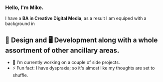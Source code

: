 ### Hello, I'm Mike.

I have a **BA in Creative Digital Media**, as a result I am equiped with a background in

## 🎨 Design and 🖥️ Development along with a whole assortment of other ancillary areas.

* 🔭 I’m currently working on a couple of side projects.
* ⚡ Fun fact: I have dyspraxia; so it's almost like my thoughts are set to shuffle.


